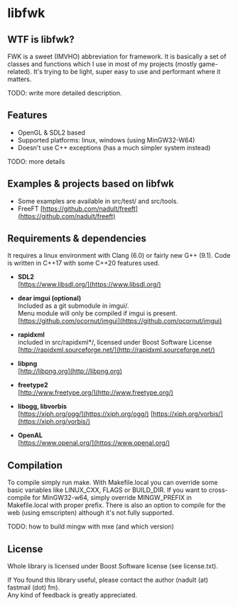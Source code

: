 # libfwk

## WTF is libfwk?

FWK is a sweet (IMVHO) abbreviation for framework. It is basically a set of classes
and functions which I use in most of my projects (mostly game-related). It's trying
to be light, super easy to use and performant where it matters.

TODO: write more detailed description.

## Features

- OpenGL & SDL2 based
- Supported platforms: linux, windows (using MinGW32-W64)
- Doesn't use C++ exceptions (has a much simpler system instead)

TODO: more details

## Examples & projects based on libfwk

* Some examples are available in src/test/ and src/tools.
* FreeFT [https://github.com/nadult/freeft](https://github.com/nadult/freeft)

## Requirements & dependencies

It requires a linux environment with Clang (6.0) or fairly new G++ (9.1).
Code is written in C++17 with some C++20 features used. 

* **SDL2**   
	[https://www.libsdl.org/](https://www.libsdl.org/)

* **dear imgui (optional)**  
	Included as a git submodule in imgui/.  
	Menu module will only be compiled if imgui is present.  
	[https://github.com/ocornut/imgui](https://github.com/ocornut/imgui)

* **rapidxml**  
	included in src/rapidxml*/, licensed under Boost Software License  
	[http://rapidxml.sourceforge.net/](http://rapidxml.sourceforge.net/)

* **libpng**  
	[http://libpng.org](http://libpng.org)

* **freetype2**  
	[http://www.freetype.org/](http://www.freetype.org/)

* **libogg, libvorbis**  
	[https://xiph.org/ogg/](https://xiph.org/ogg/)
	[https://xiph.org/vorbis/](https://xiph.org/vorbis/)

* **OpenAL**  
	[https://www.openal.org/](https://www.openal.org/)


## Compilation

To compile simply run make. With Makefile.local you can override some basic variables
like LINUX\_CXX, FLAGS or BUILD\_DIR. If you want to cross-compile for MinGW32-w64,
simply override MINGW\_PREFIX in Makefile.local with proper prefix.
There is also an option to compile for the web (using emscripten) although it's not
fully supported.

TODO: how to build mingw with mxe (and which version)

## License

Whole library is licensed under Boost Software license (see license.txt).

If You found this library useful, please contact the author (nadult (at) fastmail (dot) fm).  
Any kind of feedback is greatly appreciated.
